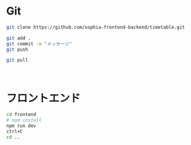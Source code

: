 # Git

```sh
git clone https://github.com/sophia-frontend-backend/timetable.git
```

```sh
git add .
git commit -m "メッセージ"
git push
```

```sh
git pull
```

<br>

# フロントエンド

```sh
cd frontend
# npm install
npm run dev
ctrl+C
cd ..
```